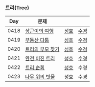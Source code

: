 ### 트리(Tree)

| Day  | 문제                                                      |                             |                               |
| ---- | --------------------------------------------------------- |-----------------------------| ----------------------------- |
| 0418 | [상근이의 여행](https://www.acmicpc.net/problem/9372)     | [성호](0418/9327_0418_sh.kt)  | [수경](0418/9327_0418_sk.js)  |
| 0419 | [부동산 다툼](https://www.acmicpc.net/problem/20364)      | [성호](0419/20364_0419_sh.kt) | [수경](0419/20364_0419_sk.js) |
| 0420 | [트리의 부모 찾기](https://www.acmicpc.net/problem/11725) | [성호](0420/11725_0420_sh.kt) | [수경](0420/11725_0420_sk.js) |
| 0421 | [완전 이진 트리](https://www.acmicpc.net/problem/9934)    | [성호](0421/9934_0421_sh.kt)  | [수경](0421/9934_0421_sk.js)  |
| 0422 | [트리 순회](https://www.acmicpc.net/problem/1991)         | [성호](0422/1991_0422_sh.kt)  | 수경                          |
| 0423 | [나무 위의 빗물](https://www.acmicpc.net/problem/17073)   | 성호                          | 수경                          |
